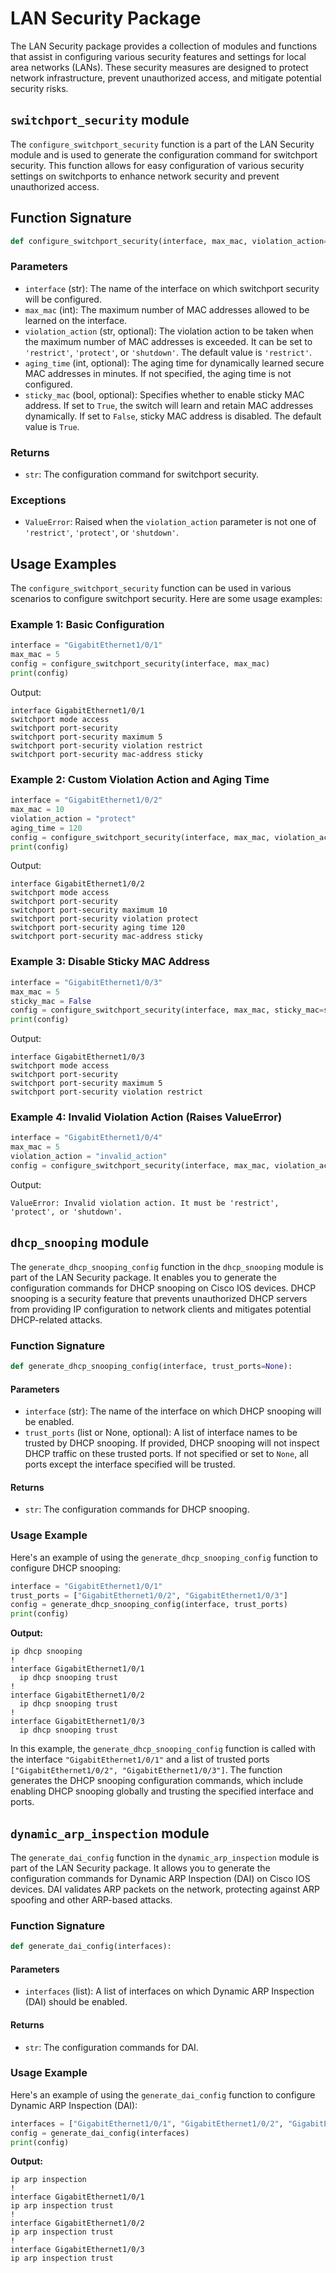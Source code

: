 # LAN Security Package

The LAN Security package provides a collection of modules and functions that assist in configuring various security features and settings for local area networks (LANs). These security measures are designed to protect network infrastructure, prevent unauthorized access, and mitigate potential security risks.

## `switchport_security` module

The `configure_switchport_security` function is a part of the LAN Security module and is used to generate the configuration command for switchport security. This function allows for easy configuration of various security settings on switchports to enhance network security and prevent unauthorized access.

## Function Signature
```python
def configure_switchport_security(interface, max_mac, violation_action='restrict', aging_time=None, sticky_mac=True):
```

### Parameters
- `interface` (str): The name of the interface on which switchport security will be configured.
- `max_mac` (int): The maximum number of MAC addresses allowed to be learned on the interface.
- `violation_action` (str, optional): The violation action to be taken when the maximum number of MAC addresses is exceeded. It can be set to `'restrict'`, `'protect'`, or `'shutdown'`. The default value is `'restrict'`.
- `aging_time` (int, optional): The aging time for dynamically learned secure MAC addresses in minutes. If not specified, the aging time is not configured.
- `sticky_mac` (bool, optional): Specifies whether to enable sticky MAC address. If set to `True`, the switch will learn and retain MAC addresses dynamically. If set to `False`, sticky MAC address is disabled. The default value is `True`.

### Returns
- `str`: The configuration command for switchport security.

### Exceptions
- `ValueError`: Raised when the `violation_action` parameter is not one of `'restrict'`, `'protect'`, or `'shutdown'`.

## Usage Examples
The `configure_switchport_security` function can be used in various scenarios to configure switchport security. Here are some usage examples:

### Example 1: Basic Configuration
```python
interface = "GigabitEthernet1/0/1"
max_mac = 5
config = configure_switchport_security(interface, max_mac)
print(config)
```
Output:
```
interface GigabitEthernet1/0/1
switchport mode access
switchport port-security
switchport port-security maximum 5
switchport port-security violation restrict
switchport port-security mac-address sticky
```

### Example 2: Custom Violation Action and Aging Time
```python
interface = "GigabitEthernet1/0/2"
max_mac = 10
violation_action = "protect"
aging_time = 120
config = configure_switchport_security(interface, max_mac, violation_action, aging_time)
print(config)
```
Output:
```
interface GigabitEthernet1/0/2
switchport mode access
switchport port-security
switchport port-security maximum 10
switchport port-security violation protect
switchport port-security aging time 120
switchport port-security mac-address sticky
```

### Example 3: Disable Sticky MAC Address
```python
interface = "GigabitEthernet1/0/3"
max_mac = 5
sticky_mac = False
config = configure_switchport_security(interface, max_mac, sticky_mac=sticky_mac)
print(config)
```
Output:
```
interface GigabitEthernet1/0/3
switchport mode access
switchport port-security
switchport port-security maximum 5
switchport port-security violation restrict
```

### Example 4: Invalid Violation Action (Raises ValueError)
```python
interface = "GigabitEthernet1/0/4"
max_mac = 5
violation_action = "invalid_action"
config = configure_switchport_security(interface, max_mac, violation_action)
```
Output:
```
ValueError: Invalid violation action. It must be 'restrict', 'protect', or 'shutdown'.
```

## `dhcp_snooping` module

The `generate_dhcp_snooping_config` function in the `dhcp_snooping` module is part of the LAN Security package. It enables you to generate the configuration commands for DHCP snooping on Cisco IOS devices. DHCP snooping is a security feature that prevents unauthorized DHCP servers from providing IP configuration to network clients and mitigates potential DHCP-related attacks.

### Function Signature

```python
def generate_dhcp_snooping_config(interface, trust_ports=None):
```

#### Parameters

- `interface` (str): The name of the interface on which DHCP snooping will be enabled.
- `trust_ports` (list or None, optional): A list of interface names to be trusted by DHCP snooping. If provided, DHCP snooping will not inspect DHCP traffic on these trusted ports. If not specified or set to `None`, all ports except the interface specified will be trusted.

#### Returns

- `str`: The configuration commands for DHCP snooping.

### Usage Example

Here's an example of using the `generate_dhcp_snooping_config` function to configure DHCP snooping:

```python
interface = "GigabitEthernet1/0/1"
trust_ports = ["GigabitEthernet1/0/2", "GigabitEthernet1/0/3"]
config = generate_dhcp_snooping_config(interface, trust_ports)
print(config)
```

**Output:**

```
ip dhcp snooping
!
interface GigabitEthernet1/0/1
  ip dhcp snooping trust
!
interface GigabitEthernet1/0/2
  ip dhcp snooping trust
!
interface GigabitEthernet1/0/3
  ip dhcp snooping trust
```

In this example, the `generate_dhcp_snooping_config` function is called with the interface `"GigabitEthernet1/0/1"` and a list of trusted ports `["GigabitEthernet1/0/2", "GigabitEthernet1/0/3"]`. The function generates the DHCP snooping configuration commands, which include enabling DHCP snooping globally and trusting the specified interface and ports.

## `dynamic_arp_inspection` module

The `generate_dai_config` function in the `dynamic_arp_inspection` module is part of the LAN Security package. It allows you to generate the configuration commands for Dynamic ARP Inspection (DAI) on Cisco IOS devices. DAI validates ARP packets on the network, protecting against ARP spoofing and other ARP-based attacks.

### Function Signature

```python
def generate_dai_config(interfaces):
```

#### Parameters

- `interfaces` (list): A list of interfaces on which Dynamic ARP Inspection (DAI) should be enabled.

#### Returns

- `str`: The configuration commands for DAI.

### Usage Example

Here's an example of using the `generate_dai_config` function to configure Dynamic ARP Inspection (DAI):

```python
interfaces = ["GigabitEthernet1/0/1", "GigabitEthernet1/0/2", "GigabitEthernet1/0/3"]
config = generate_dai_config(interfaces)
print(config)
```

**Output:**

```
ip arp inspection
!
interface GigabitEthernet1/0/1
ip arp inspection trust
!
interface GigabitEthernet1/0/2
ip arp inspection trust
!
interface GigabitEthernet1/0/3
ip arp inspection trust
```